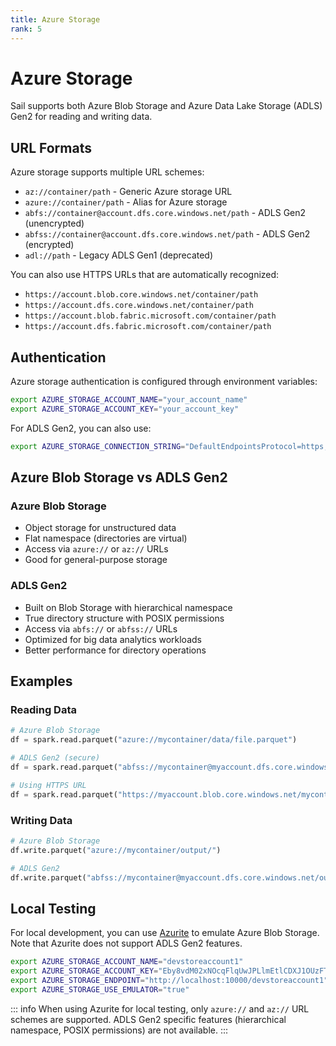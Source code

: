 ```yaml
---
title: Azure Storage
rank: 5
---
```


# Azure Storage

Sail supports both Azure Blob Storage and Azure Data Lake Storage (ADLS) Gen2 for reading and writing data.

## URL Formats

Azure storage supports multiple URL schemes:

- `az://container/path` - Generic Azure storage URL
- `azure://container/path` - Alias for Azure storage
- `abfs://container@account.dfs.core.windows.net/path` - ADLS Gen2 (unencrypted)
- `abfss://container@account.dfs.core.windows.net/path` - ADLS Gen2 (encrypted)
- `adl://path` - Legacy ADLS Gen1 (deprecated)

You can also use HTTPS URLs that are automatically recognized:

- `https://account.blob.core.windows.net/container/path`
- `https://account.dfs.core.windows.net/container/path`
- `https://account.blob.fabric.microsoft.com/container/path`
- `https://account.dfs.fabric.microsoft.com/container/path`

## Authentication

Azure storage authentication is configured through environment variables:

```bash
export AZURE_STORAGE_ACCOUNT_NAME="your_account_name"
export AZURE_STORAGE_ACCOUNT_KEY="your_account_key"
```

For ADLS Gen2, you can also use:

```bash
export AZURE_STORAGE_CONNECTION_STRING="DefaultEndpointsProtocol=https;AccountName=myaccount;AccountKey=mykey;EndpointSuffix=core.windows.net"
```

## Azure Blob Storage vs ADLS Gen2

### Azure Blob Storage

- Object storage for unstructured data
- Flat namespace (directories are virtual)
- Access via `azure://` or `az://` URLs
- Good for general-purpose storage

### ADLS Gen2

- Built on Blob Storage with hierarchical namespace
- True directory structure with POSIX permissions
- Access via `abfs://` or `abfss://` URLs
- Optimized for big data analytics workloads
- Better performance for directory operations

## Examples

### Reading Data

```python
# Azure Blob Storage
df = spark.read.parquet("azure://mycontainer/data/file.parquet")

# ADLS Gen2 (secure)
df = spark.read.parquet("abfss://mycontainer@myaccount.dfs.core.windows.net/data/file.parquet")

# Using HTTPS URL
df = spark.read.parquet("https://myaccount.blob.core.windows.net/mycontainer/data/file.parquet")
```

### Writing Data

```python
# Azure Blob Storage
df.write.parquet("azure://mycontainer/output/")

# ADLS Gen2
df.write.parquet("abfss://mycontainer@myaccount.dfs.core.windows.net/output/")
```

## Local Testing

For local development, you can use [Azurite](https://github.com/Azure/Azurite) to emulate Azure Blob Storage. Note that Azurite does not support ADLS Gen2 features.

```bash
export AZURE_STORAGE_ACCOUNT_NAME="devstoreaccount1"
export AZURE_STORAGE_ACCOUNT_KEY="Eby8vdM02xNOcqFlqUwJPLlmEtlCDXJ1OUzFT50uSRZ6IFsuFq2UVErCz4I6tq/K1SZFPTOtr/KBHBeksoGMGw=="
export AZURE_STORAGE_ENDPOINT="http://localhost:10000/devstoreaccount1"
export AZURE_STORAGE_USE_EMULATOR="true"
```

::: info
When using Azurite for local testing, only `azure://` and `az://` URL schemes are supported. ADLS Gen2 specific features (hierarchical namespace, POSIX permissions) are not available.
:::
